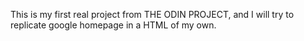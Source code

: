 This is my first real project from THE ODIN PROJECT, and I will try to replicate google homepage in a HTML of my own.
